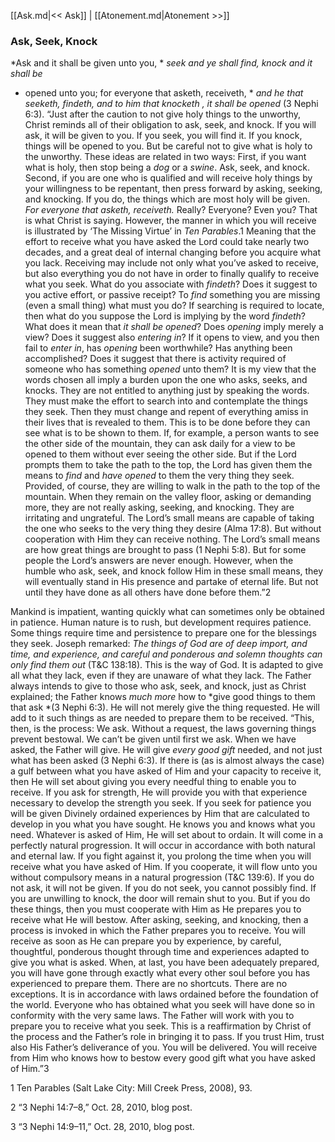 [[Ask.md|<< Ask]]  |  [[Atonement.md|Atonement >>]]

### Ask, Seek, Knock

*Ask and it shall be given unto you, *
*seek and ye shall find, knock and it shall be*
* opened unto you; for everyone that asketh, receiveth, *
*and he that seeketh, findeth, and to him that knocketh*
*, it shall be opened* (3 Nephi 6:3). “Just after the caution to not give holy things to the unworthy, Christ reminds all of their obligation to ask, seek, and knock. If you will ask, it will be given to you. If you seek, you will find it. If you knock, things will be opened to you. But be careful not to give what is holy to the unworthy. These ideas are related in two ways: First, if you want what is holy, then stop being a *dog* or a *swine*. Ask, seek, and knock. Second, if you are one who is qualified and will receive holy things by your willingness to be repentant, then press forward by asking, seeking, and knocking. If you do, the things which are most holy will be given. *For everyone that asketh, receiveth.* Really? Everyone? Even you? That is what Christ is saying. However, the manner in which you will receive is illustrated by ‘The Missing Virtue’ in *Ten Parables*.1 Meaning that the effort to receive what you have asked the Lord could take nearly two decades, and a great deal of internal changing before you acquire what you lack. Receiving may include not only what you’ve asked to receive, but also everything you do not have in order to finally qualify to receive what you seek. What do you associate with *findeth*? Does it suggest to you active effort, or passive receipt? To *find* something you are missing (even a small thing) what must you do? If searching is required to locate, then what do you suppose the Lord is implying by the word *findeth*? What does it mean that *it shall be opened*? Does *opening* imply merely a view? Does it suggest also *entering in*? If it opens to view, and you then fail to *enter in*, has *opening* been worthwhile? Has anything been accomplished? Does it suggest that there is activity required of someone who has something *opened* unto them? It is my view that the words chosen all imply a burden upon the one who asks, seeks, and knocks. They are not entitled to anything just by speaking the words. They must make the effort to search into and contemplate the things they seek. Then they must change and repent of everything amiss in their lives that is revealed to them. This is to be done before they can see what is to be shown to them. If, for example, a person wants to see the other side of the mountain, they can ask daily for a view to be opened to them without ever seeing the other side. But if the Lord prompts them to take the path to the top, the Lord has given them the means to *find* and *have opened* to them the very thing they seek. Provided, of course, they are willing to walk in the path to the top of the mountain. When they remain on the valley floor, asking or demanding more, they are not really asking, seeking, and knocking. They are irritating and ungrateful. The Lord’s small means are capable of taking the one who seeks to the very thing they desire (Alma 17:8). But without cooperation with Him they can receive nothing. The Lord’s small means are how great things are brought to pass (1 Nephi 5:8). But for some people the Lord’s answers are never enough. However, when the humble who ask, seek, and knock follow Him in these small means, they will eventually stand in His presence and partake of eternal life. But not until they have done as all others have done before them.”2

Mankind is impatient, wanting quickly what can sometimes only be obtained in patience. Human nature is to rush, but development requires patience. Some things require time and persistence to prepare one for the blessings they seek. Joseph remarked: *The things of God are of deep import, and time, and experience, and careful and ponderous and solemn thoughts can only find them out* (T&C 138:18). This is the way of God. It is adapted to give all what they lack, even if they are unaware of what they lack. The Father always intends to give to those who ask, seek, and knock, just as Christ explained; the Father knows *much more* how to *give good things to them that ask *(3 Nephi 6:3). He will not merely give the thing requested. He will add to it such things as are needed to prepare them to be received. “This, then, is the process: We ask. Without a request, the laws governing things prevent bestowal. We can’t be given until first we ask. When we have asked, the Father will give. He will give *every good gift* needed, and not just what has been asked (3 Nephi 6:3). If there is (as is almost always the case) a gulf between what you have asked of Him and your capacity to receive it, then He will set about giving you every needful thing to enable you to receive. If you ask for strength, He will provide you with that experience necessary to develop the strength you seek. If you seek for patience you will be given Divinely ordained experiences by Him that are calculated to develop in you what you have sought. He knows you and knows what you need. Whatever is asked of Him, He will set about to ordain. It will come in a perfectly natural progression. It will occur in accordance with both natural and eternal law. If you fight against it, you prolong the time when you will receive what you have asked of Him. If you cooperate, it will flow unto you without compulsory means in a natural progression (T&C 139:6). If you do not ask, it will not be given. If you do not seek, you cannot possibly find. If you are unwilling to knock, the door will remain shut to you. But if you do these things, then you must cooperate with Him as He prepares you to receive what He will bestow. After asking, seeking, and knocking, then a process is invoked in which the Father prepares you to receive. You will receive as soon as He can prepare you by experience, by careful, thoughtful, ponderous thought through time and experiences adapted to give you what is asked. When, at last, you have been adequately prepared, you will have gone through exactly what every other soul before you has experienced to prepare them. There are no shortcuts. There are no exceptions. It is in accordance with laws ordained before the foundation of the world. Everyone who has obtained what you seek will have done so in conformity with the very same laws. The Father will work with you to prepare you to receive what you seek. This is a reaffirmation by Christ of the process and the Father’s role in bringing it to pass. If you trust Him, trust also His Father’s deliverance of you. You will be delivered. You will receive from Him who knows how to bestow every good gift what you have asked of Him.”3



1 Ten Parables (Salt Lake City: Mill Creek Press, 2008), 93.


2 “3 Nephi 14:7–8,” Oct. 28, 2010, blog post.


3 “3 Nephi 14:9–11,” Oct. 28, 2010, blog post.
